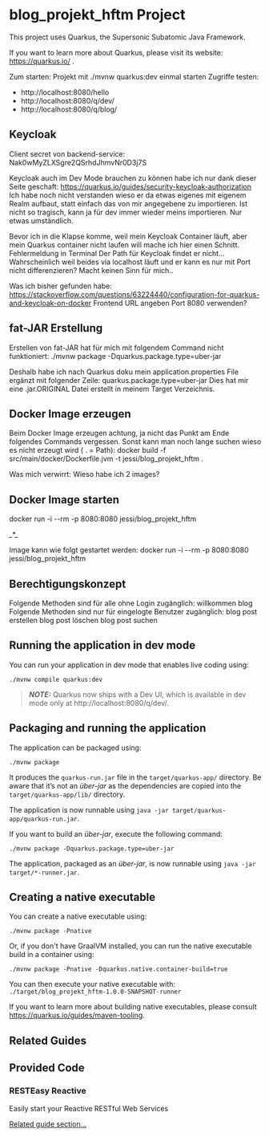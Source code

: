 # blog_projekt_hftm Project

This project uses Quarkus, the Supersonic Subatomic Java Framework.

If you want to learn more about Quarkus, please visit its website: https://quarkus.io/ .

Zum starten: Projekt mit ./mvnw quarkus:dev einmal starten
Zugriffe testen:
- http://localhost:8080/hello
- http://localhost:8080/q/dev/
- http://localhost:8080/q/blog/


## Keycloak

Client secret von backend-service: Nak0wMyZLXSgre2QSrhdJhmvNr0D3j7S

Keycloak auch im Dev Mode brauchen zu können habe ich nur dank dieser Seite geschaft: https://quarkus.io/guides/security-keycloak-authorization
Ich habe noch nicht verstanden wieso er da etwas eigenes mit eigenem Realm aufbaut, statt einfach das von mir angegebene zu importieren. Ist nicht so tragisch, kann ja für dev immer wieder meins importieren. Nur etwas umständlich.

Bevor ich in die Klapse komme, weil mein Keycloak Container läuft, aber mein Quarkus container nicht laufen will mache ich hier einen Schnitt.
Fehlermeldung in Terminal
    Der Path für Keycloak findet er nicht... Wahrscheinlich weil beides via localhost läuft und er kann es nur mit Port nicht differenzieren? Macht keinen Sinn für mich..

Was ich bisher gefunden habe:
    https://stackoverflow.com/questions/63224440/configuration-for-quarkus-and-keycloak-on-docker
    Frontend URL angeben
    Port 8080 verwenden?

## fat-JAR Erstellung
Erstellen von fat-JAR hat für mich mit folgendem Command nicht funktioniert:
    ./mvnw package -Dquarkus.package.type=uber-jar

Deshalb habe ich nach Quarkus doku mein application.properties File ergänzt mit folgender Zeile:
    quarkus.package.type=uber-jar
Dies hat mir eine .jar.ORIGINAL Datei erstellt in meinem Target Verzeichnis.

## Docker Image erzeugen
Beim Docker Image erzeugen achtung, ja nicht das Punkt am Ende folgendes Commands vergessen. Sonst kann man noch lange suchen wieso es nicht erzeugt wird ( . = Path):
    docker build -f src/main/docker/Dockerfile.jvm -t jessi/blog_projekt_hftm .

Was mich verwirrt: Wieso habe ich 2 images?

## Docker Image starten
docker run -i --rm -p 8080:8080 jessi/blog_projekt_hftm

*_*_*_*_*

Image kann wie folgt gestartet werden:
    docker run -i --rm -p 8080:8080 jessi/blog_projekt_hftm

## Berechtigungskonzept
Folgende Methoden sind für alle ohne Login zugänglich:
    willkommen
    blog
Folgende Methoden sind nur für eingelogte Benutzer zugänglich:
    blog post erstellen
    blog post löschen
    blog post suchen

## Running the application in dev mode

You can run your application in dev mode that enables live coding using:
```shell script
./mvnw compile quarkus:dev
```

> **_NOTE:_**  Quarkus now ships with a Dev UI, which is available in dev mode only at http://localhost:8080/q/dev/.

## Packaging and running the application

The application can be packaged using:
```shell script
./mvnw package
```
It produces the `quarkus-run.jar` file in the `target/quarkus-app/` directory.
Be aware that it’s not an _über-jar_ as the dependencies are copied into the `target/quarkus-app/lib/` directory.

The application is now runnable using `java -jar target/quarkus-app/quarkus-run.jar`.

If you want to build an _über-jar_, execute the following command:
```shell script
./mvnw package -Dquarkus.package.type=uber-jar
```

The application, packaged as an _über-jar_, is now runnable using `java -jar target/*-runner.jar`.

## Creating a native executable

You can create a native executable using: 
```shell script
./mvnw package -Pnative
```

Or, if you don't have GraalVM installed, you can run the native executable build in a container using: 
```shell script
./mvnw package -Pnative -Dquarkus.native.container-build=true
```

You can then execute your native executable with: `./target/blog_projekt_hftm-1.0.0-SNAPSHOT-runner`

If you want to learn more about building native executables, please consult https://quarkus.io/guides/maven-tooling.

## Related Guides


## Provided Code

### RESTEasy Reactive

Easily start your Reactive RESTful Web Services

[Related guide section...](https://quarkus.io/guides/getting-started-reactive#reactive-jax-rs-resources)
